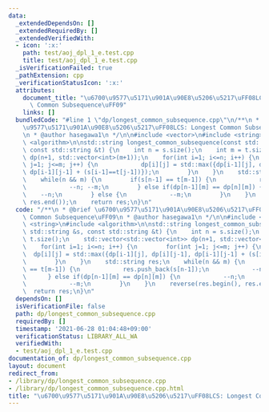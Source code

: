 ```yaml
---
data:
  _extendedDependsOn: []
  _extendedRequiredBy: []
  _extendedVerifiedWith:
  - icon: ':x:'
    path: test/aoj_dpl_1_e.test.cpp
    title: test/aoj_dpl_1_e.test.cpp
  _isVerificationFailed: true
  _pathExtension: cpp
  _verificationStatusIcon: ':x:'
  attributes:
    document_title: "\u6700\u9577\u5171\u901A\u90E8\u5206\u5217\uFF08LCS: Longest\
      \ Common Subsequence\uFF09"
    links: []
  bundledCode: "#line 1 \"dp/longest_common_subsequence.cpp\"\n/**\n * @brief \u6700\
    \u9577\u5171\u901A\u90E8\u5206\u5217\uFF08LCS: Longest Common Subsequence\uFF09\
    \n * @author hasegawa1\n */\n\n#include <vector>\n#include <string>\n#include\
    \ <algorithm>\n\nstd::string longest_common_subsequence(const std::string &s,\
    \ const std::string &t) {\n    int n = s.size();\n    int m = t.size();\n    std::vector<std::vector<int>>\
    \ dp(n+1, std::vector<int>(m+1));\n    for(int i=1; i<=n; i++) {\n        for(int\
    \ j=1; j<=m; j++) {\n            dp[i][j] = std::max({dp[i-1][j], dp[i][j-1],\
    \ dp[i-1][j-1] + (s[i-1]==t[j-1])});\n        }\n    }\n    std::string res;\n\
    \    while(n && m) {\n        if(s[n-1] == t[m-1]) {\n            res.push_back(s[n-1]);\n\
    \            --n; --m;\n        } else if(dp[n-1][m] == dp[n][m]) {\n        \
    \    --n;\n        } else {\n            --m;\n        }\n    }\n    reverse(res.begin(),\
    \ res.end());\n    return res;\n}\n"
  code: "/**\n * @brief \u6700\u9577\u5171\u901A\u90E8\u5206\u5217\uFF08LCS: Longest\
    \ Common Subsequence\uFF09\n * @author hasegawa1\n */\n\n#include <vector>\n#include\
    \ <string>\n#include <algorithm>\n\nstd::string longest_common_subsequence(const\
    \ std::string &s, const std::string &t) {\n    int n = s.size();\n    int m =\
    \ t.size();\n    std::vector<std::vector<int>> dp(n+1, std::vector<int>(m+1));\n\
    \    for(int i=1; i<=n; i++) {\n        for(int j=1; j<=m; j++) {\n          \
    \  dp[i][j] = std::max({dp[i-1][j], dp[i][j-1], dp[i-1][j-1] + (s[i-1]==t[j-1])});\n\
    \        }\n    }\n    std::string res;\n    while(n && m) {\n        if(s[n-1]\
    \ == t[m-1]) {\n            res.push_back(s[n-1]);\n            --n; --m;\n  \
    \      } else if(dp[n-1][m] == dp[n][m]) {\n            --n;\n        } else {\n\
    \            --m;\n        }\n    }\n    reverse(res.begin(), res.end());\n  \
    \  return res;\n}\n"
  dependsOn: []
  isVerificationFile: false
  path: dp/longest_common_subsequence.cpp
  requiredBy: []
  timestamp: '2021-06-28 01:04:48+09:00'
  verificationStatus: LIBRARY_ALL_WA
  verifiedWith:
  - test/aoj_dpl_1_e.test.cpp
documentation_of: dp/longest_common_subsequence.cpp
layout: document
redirect_from:
- /library/dp/longest_common_subsequence.cpp
- /library/dp/longest_common_subsequence.cpp.html
title: "\u6700\u9577\u5171\u901A\u90E8\u5206\u5217\uFF08LCS: Longest Common Subsequence\uFF09"
---
```

